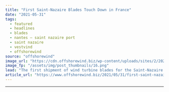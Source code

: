 ```yaml
---
title: "First Saint-Nazaire Blades Touch Down in France"
date: "2021-05-31"
tags: 
  - featured
  - headlines
  - blades
  - nantes – saint nazaire port
  - saint nazaire
  - vestvind
  - offshorewind
source: "offshorewind"
image_url: "https://cdn.offshorewind.biz/wp-content/uploads/sites/2/2021/05/31161019/First-Saint-Nazaire-Blades-Touch-Down-in-France.png"
image_fp: "/assets/img/post_thumbnails/16.png"
lead: "The first shipment of wind turbine blades for the Saint-Nazaire offshore wind farm has"
article_url: "https://www.offshorewind.biz/2021/05/31/first-saint-nazaire-blades-touch-down-in-france/"
---
```


---
